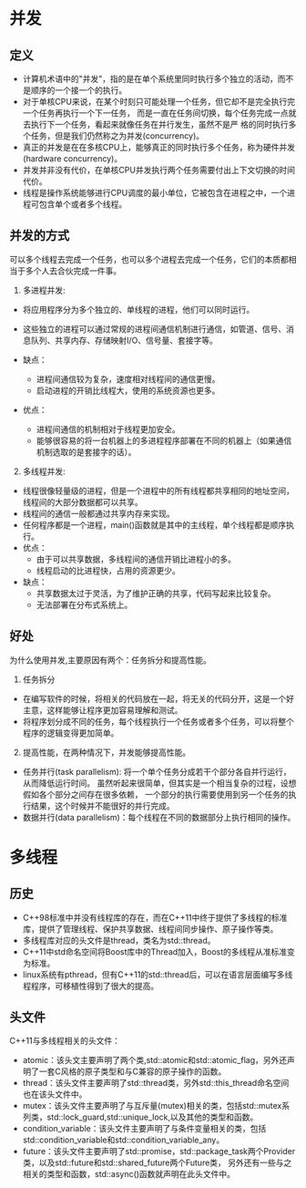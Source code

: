 # 并发
## 定义
- 计算机术语中的"并发"，指的是在单个系统里同时执行多个独立的活动，而不是顺序的一个接一个的执行。
- 对于单核CPU来说，在某个时刻只可能处理一个任务，但它却不是完全执行完一个任务再执行一个下一任务，
而是一直在任务间切换，每个任务完成一点就去执行下一个任务，看起来就像任务在并行发生，虽然不是严
格的同时执行多个任务，但是我们仍然称之为并发(concurrency)。
- 真正的并发是在在多核CPU上，能够真正的同时执行多个任务，称为硬件并发(hardware concurrency)。
- 并发并非没有代价，在单核CPU并发执行两个任务需要付出上下文切换的时间代价。
- 线程是操作系统能够进行CPU调度的最小单位，它被包含在进程之中，一个进程可包含单个或者多个线程。

## 并发的方式
可以多个线程去完成一个任务，也可以多个进程去完成一个任务，它们的本质都相当于多个人去合伙完成一件事。
1. 多进程并发:
- 将应用程序分为多个独立的、单线程的进程，他们可以同时运行。

- 这些独立的进程可以通过常规的进程间通信机制进行通信，如管道、信号、消息队列、共享内存、存储映射I/O、信号量、套接字等。
- 缺点：
    - 进程间通信较为复杂，速度相对线程间的通信更慢。
    - 启动进程的开销比线程大，使用的系统资源也更多。
- 优点：
    - 进程间通信的机制相对于线程更加安全。
    - 能够很容易的将一台机器上的多进程程序部署在不同的机器上（如果通信机制选取的是套接字的话）。
2. 多线程并发:
- 线程很像轻量级的进程，但是一个进程中的所有线程都共享相同的地址空间，线程间的大部分数据都可以共享。
- 线程间的通信一般都通过共享内存来实现。
- 任何程序都是一个进程，main()函数就是其中的主线程，单个线程都是顺序执行。
- 优点：
    - 由于可以共享数据，多线程间的通信开销比进程小的多。
    - 线程启动的比进程快，占用的资源更少。
- 缺点：
    - 共享数据太过于灵活，为了维护正确的共享，代码写起来比较复杂。
    - 无法部署在分布式系统上。

## 好处
为什么使用并发,主要原因有两个：任务拆分和提高性能。
1. 任务拆分
- 在编写软件的时候，将相关的代码放在一起，将无关的代码分开，这是一个好主意，这样能够让程序更加容易理解和测试。
- 将程序划分成不同的任务，每个线程执行一个任务或者多个任务，可以将整个程序的逻辑变得更加简单。
2. 提高性能，在两种情况下，并发能够提高性能。
- 任务并行(task parallelism):
将一个单个任务分成若干个部分各自并行运行，从而降低运行时间。
虽然听起来很简单，但其实是一个相当复杂的过程，设想假如各个部分之间存在很多依赖，
一个部分的执行需要使用到另一个任务的执行结果，这个时候并不能很好的并行完成。
- 数据并行(data parallelism)：每个线程在不同的数据部分上执行相同的操作。


# 多线程
## 历史
- C++98标准中并没有线程库的存在，而在C++11中终于提供了多线程的标准库，提供了管理线程、保护共享数据、线程间同步操作、原子操作等类。
- 多线程库对应的头文件是thread，类名为std::thread。
- C++11中std命名空间将Boost库中的Thread加入，Boost的多线程从准标准变为标准。
- linux系统有pthread，但有C++11的std::thread后，可以在语言层面编写多线程程序，可移植性得到了很大的提高。
## 头文件
C++11与多线程相关的头文件：
- atomic：该头文主要声明了两个类,std::atomic和std::atomic_flag，另外还声明了一套C风格的原子类型和与C兼容的原子操作的函数。
- thread：该头文件主要声明了std::thread类，另外std::this_thread命名空间也在该头文件中。
- mutex：该头文件主要声明了与互斥量(mutex)相关的类，包括std::mutex系列类，std::lock_guard,std::unique_lock,以及其他的类型和函数。
- condition_variable：该头文件主要声明了与条件变量相关的类，包括std::condition_variable和std::condition_variable_any。
- future：该头文件主要声明了std::promise，std::package_task两个Provider类，以及std::future和std::shared_future两个Future类，
另外还有一些与之相关的类型和函数，std::async()函数就声明在此头文件中。